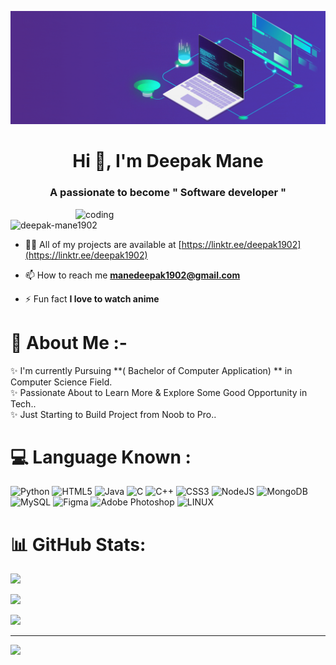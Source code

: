 ![logo](https://github.com/Deepak-Mane1902/Deepak-Mane1902/blob/main/banner.gif)
<h1 align="center">Hi 👋, I'm Deepak Mane</h1>
<h3 align="center">A passionate to become " Software developer " </h3>
<img align="right" alt="coding" width="400" src="https://media3.giphy.com/media/qgQUggAC3Pfv687qPC/giphy.gif">

<p align="left"> <img src="https://komarev.com/ghpvc/?username=deepak-mane1902&label=Profile%20views&color=0e75b6&style=flat" alt="deepak-mane1902" /> </p>

- 👨‍💻 All of my projects are available at [https://linktr.ee/deepak1902](https://linktr.ee/deepak1902)

- 📫 How to reach me **manedeepak1902@gmail.com**

- ⚡ Fun fact **I love to watch anime**

# 💫 About Me :-

✨ I'm currently Pursuing **( Bachelor of Computer Application) ** in Computer Science Field.<br>
✨ Passionate About to Learn More & Explore Some Good Opportunity in Tech.. <br>
✨ Just Starting to Build Project from Noob to Pro..<br>


# 💻 Language Known :

![Python](https://img.shields.io/badge/python-3670A0?style=for-the-badge&logo=python&logoColor=ffdd54) ![HTML5](https://img.shields.io/badge/html5-%23E34F26.svg?style=for-the-badge&logo=html5&logoColor=white) ![Java](https://img.shields.io/badge/java-%23ED8B00.svg?style=for-the-badge&logo=java&logoColor=white) ![C](https://img.shields.io/badge/c-%2300599C.svg?style=for-the-badge&logo=c&logoColor=white) ![C++](https://img.shields.io/badge/c++-%2300599C.svg?style=for-the-badge&logo=c%2B%2B&logoColor=white) ![CSS3](https://img.shields.io/badge/css3-%231572B6.svg?style=for-the-badge&logo=css3&logoColor=white) ![NodeJS](https://img.shields.io/badge/node.js-6DA55F?style=for-the-badge&logo=node.js&logoColor=white) ![MongoDB](https://img.shields.io/badge/MongoDB-%234ea94b.svg?style=for-the-badge&logo=mongodb&logoColor=white) ![MySQL](https://img.shields.io/badge/mysql-%2300f.svg?style=for-the-badge&logo=mysql&logoColor=white) ![Figma](https://img.shields.io/badge/figma-%23F24E1E.svg?style=for-the-badge&logo=figma&logoColor=white) ![Adobe Photoshop](https://img.shields.io/badge/adobephotoshop-%2331A8FF.svg?style=for-the-badge&logo=adobephotoshop&logoColor=white)  ![LINUX](https://img.shields.io/badge/Linux-FCC624?style=for-the-badge&logo=linux&logoColor=black) 

# 📊 GitHub Stats:

![](https://github-readme-stats.vercel.app/api?username=Deepak-Mane1902&theme=dark&hide_border=false&include_all_commits=false&count_private=false)<br/>

![](https://github-readme-streak-stats.herokuapp.com/?user=Deepak-Mane1902&theme=dark&hide_border=false)<br/>

![](https://github-readme-stats.vercel.app/api/top-langs/?username=Deepak-Mane1902&theme=dark&hide_border=false&include_all_commits=false&count_private=false&layout=compact)

---

[![](https://visitcount.itsvg.in/api?id=Deepak-Mane1902&label=Profile%20Views&color=1&icon=1&pretty=true)](https://visitcount.itsvg.in)

<!-- Proudly created with GPRM ( https://gprm.itsvg.in ) -->
